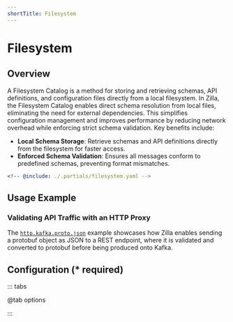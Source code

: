 ```yaml
---
shortTitle: Filesystem
---
```


# Filesystem

## Overview

A Filesystem Catalog is a method for storing and retrieving schemas, API definitions, and configuration files directly from a local filesystem. In Zilla, the Filesystem Catalog enables direct schema resolution from local files, eliminating the need for external dependencies. This simplifies configuration management and improves performance by reducing network overhead while enforcing strict schema validation. Key benefits include:

- **Local Schema Storage**: Retrieve schemas and API definitions directly from the filesystem for faster access.
- **Enforced Schema Validation**: Ensures all messages conform to predefined schemas, preventing format mismatches.

```yaml {3}
<!-- @include: ./.partials/filesystem.yaml -->
```

## Usage Example

### Validating API Traffic with an HTTP Proxy

The [`http.kafka.proto.json`](https://github.com/aklivity/zilla/tree/develop/examples/http.kafka.proto.json) example showcases how Zilla enables sending a protobuf object as JSON to a REST endpoint, where it is validated and converted to protobuf before being produced onto Kafka.

## Configuration (\* required)

::: tabs

@tab options

<!-- @include: ./.partials/filesystem-options.md -->

:::
